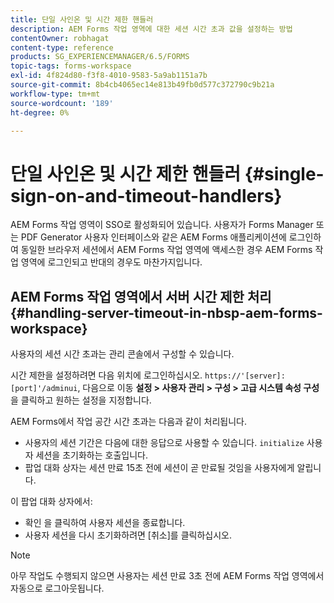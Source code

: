 ```yaml
---
title: 단일 사인온 및 시간 제한 핸들러
description: AEM Forms 작업 영역에 대한 세션 시간 초과 값을 설정하는 방법
contentOwner: robhagat
content-type: reference
products: SG_EXPERIENCEMANAGER/6.5/FORMS
topic-tags: forms-workspace
exl-id: 4f824d80-f3f8-4010-9583-5a9ab1151a7b
source-git-commit: 8b4cb4065ec14e813b49fb0d577c372790c9b21a
workflow-type: tm+mt
source-wordcount: '189'
ht-degree: 0%

---
```


# 단일 사인온 및 시간 제한 핸들러 {#single-sign-on-and-timeout-handlers}

AEM Forms 작업 영역이 SSO로 활성화되어 있습니다. 사용자가 Forms Manager 또는 PDF Generator 사용자 인터페이스와 같은 AEM Forms 애플리케이션에 로그인하여 동일한 브라우저 세션에서 AEM Forms 작업 영역에 액세스한 경우 AEM Forms 작업 영역에 로그인되고 반대의 경우도 마찬가지입니다.

## AEM Forms 작업 영역에서 서버 시간 제한 처리 {#handling-server-timeout-in-nbsp-aem-forms-workspace}

사용자의 세션 시간 초과는 관리 콘솔에서 구성할 수 있습니다.

시간 제한을 설정하려면 다음 위치에 로그인하십시오. `https://'[server]:[port]'/adminui`, 다음으로 이동 **설정 > 사용자 관리 > 구성 > 고급 시스템 속성 구성**&#x200B;을 클릭하고 원하는 설정을 지정합니다.

AEM Forms에서 작업 공간 시간 초과는 다음과 같이 처리됩니다.

* 사용자의 세션 기간은 다음에 대한 응답으로 사용할 수 있습니다. `initialize` 사용자 세션을 초기화하는 호출입니다.
* 팝업 대화 상자는 세션 만료 15초 전에 세션이 곧 만료될 것임을 사용자에게 알립니다.

이 팝업 대화 상자에서:

* 확인 을 클릭하여 사용자 세션을 종료합니다.
* 사용자 세션을 다시 초기화하려면 [취소]를 클릭하십시오.

>[!NOTE]
>
>아무 작업도 수행되지 않으면 사용자는 세션 만료 3초 전에 AEM Forms 작업 영역에서 자동으로 로그아웃됩니다.
